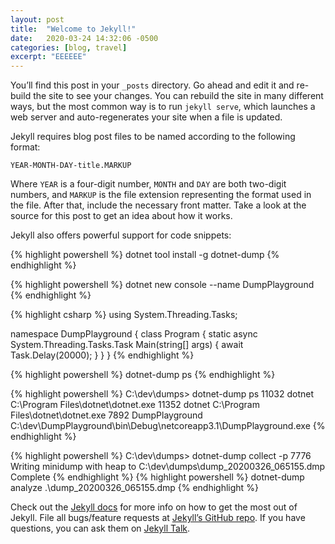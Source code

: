 ```yaml
---
layout: post
title:  "Welcome to Jekyll!"
date:   2020-03-24 14:32:06 -0500
categories: [blog, travel]
excerpt: "EEEEEE"
---
```

You’ll find this post in your `_posts` directory. Go ahead and edit it and re-build the site to see your changes. You can rebuild the site in many different ways, but the most common way is to run `jekyll serve`, which launches a web server and auto-regenerates your site when a file is updated.

Jekyll requires blog post files to be named according to the following format:

`YEAR-MONTH-DAY-title.MARKUP`

Where `YEAR` is a four-digit number, `MONTH` and `DAY` are both two-digit numbers, and `MARKUP` is the file extension representing the format used in the file. After that, include the necessary front matter. Take a look at the source for this post to get an idea about how it works.

Jekyll also offers powerful support for code snippets:

{% highlight powershell %}
dotnet tool install -g dotnet-dump
{% endhighlight %}

{% highlight powershell %}
dotnet new console --name DumpPlayground
{% endhighlight %}



{% highlight csharp %}
using System.Threading.Tasks;

namespace DumpPlayground
{
    class Program
    {
        static async System.Threading.Tasks.Task Main(string[] args)
        {
            await Task.Delay(20000);
        }
    }
}
{% endhighlight %}

{% highlight powershell %}
dotnet-dump ps
{% endhighlight %}

{% highlight powershell %}
C:\dev\dumps> dotnet-dump ps
  11032 dotnet     C:\Program Files\dotnet\dotnet.exe
  11352 dotnet     C:\Program Files\dotnet\dotnet.exe
  7892 DumpPlayground C:\dev\DumpPlayground\bin\Debug\netcoreapp3.1\DumpPlayground.exe
{% endhighlight %}

{% highlight powershell %}
C:\dev\dumps> dotnet-dump collect -p 7776
Writing minidump with heap to C:\dev\dumps\dump_20200326_065155.dmp
Complete
{% endhighlight %}
{% highlight powershell %}
dotnet-dump analyze .\dump_20200326_065155.dmp
{% endhighlight %}


Check out the [Jekyll docs][jekyll-docs] for more info on how to get the most out of Jekyll. File all bugs/feature requests at [Jekyll’s GitHub repo][jekyll-gh]. If you have questions, you can ask them on [Jekyll Talk][jekyll-talk].

[jekyll-docs]: https://jekyllrb.com/docs/home
[jekyll-gh]:   https://github.com/jekyll/jekyll
[jekyll-talk]: https://talk.jekyllrb.com/
